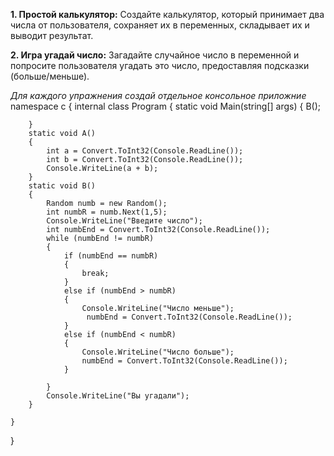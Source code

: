 **1. Простой калькулятор:**
Создайте калькулятор, который принимает два числа от пользователя, сохраняет их в переменных, складывает их и выводит результат.

**2. Игра угадай число:**
Загадайте случайное число в переменной и попросите пользователя угадать это число, предоставляя подсказки (больше/меньше).

*Для каждого упражнения создай отдельное консольное приложние*
namespace c
{
    internal class Program
    {
        static void Main(string[] args)
        {
            B();
            
        }
        static void A()
        {
            int a = Convert.ToInt32(Console.ReadLine());
            int b = Convert.ToInt32(Console.ReadLine());
            Console.WriteLine(a + b);
        }
        static void B()
        {
            Random numb = new Random();
            int numbR = numb.Next(1,5);
            Console.WriteLine("Введите число");
            int numbEnd = Convert.ToInt32(Console.ReadLine());
            while (numbEnd != numbR)
            {
                if (numbEnd == numbR)
                {
                    break;
                }
                else if (numbEnd > numbR)
                {
                    Console.WriteLine("Число меньше");
                     numbEnd = Convert.ToInt32(Console.ReadLine());
                }
                else if (numbEnd < numbR)
                {
                    Console.WriteLine("Число больше");
                    numbEnd = Convert.ToInt32(Console.ReadLine());
                }

            }
            Console.WriteLine("Вы угадали");
        }

    }
    
}
